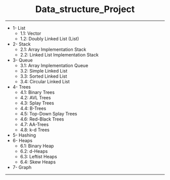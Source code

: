 # <center> **Data_structure_Project** </center>
-----------------------------------------------

- 1- List  
   - 1.1: Vector
   - 1.2: Doubly Linked List (List)
- 2- Stack 
   - 2.1: Array Implementation Stack
   - 2.2: Linked List Implementation Stack
- 3- Queue
   - 3.1: Array Implementation Queue
   - 3.2: Simple Linked List
   - 3.3: Sorted Linked List
   - 3.4: Circular Linked List
- 4- Trees  
   -  4.1: Binary Trees  
   -  4.2: AVL Trees  
   -  4.3: Splay Trees  
   -  4.4: B-Trees  
   -  4.5: Top-Down Splay Trees  
   -  4.6: Red-Black Trees  
   -  4.7: AA-Trees  
   -  4.8: k-d Trees  
- 5- Hashing  
- 6- Heaps  
   -  6.1: Binary Heap  
   -  6.2: d-Heaps  
   -  6.3: Leftist Heaps  
   -  6.4: Skew Heaps  
- 7- Graph  
----------------------------------------------




  
